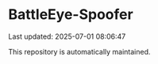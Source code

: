 # BattleEye-Spoofer

Last updated: 2025-07-01 08:06:47

This repository is automatically maintained.
